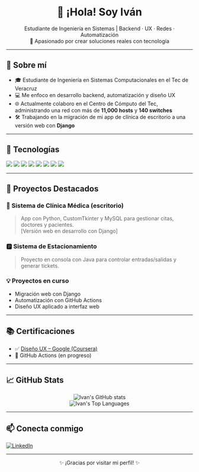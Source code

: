 # <h1 align="center">👋 ¡Hola! Soy Iván</h1>

<p align="center">
  Estudiante de Ingeniería en Sistemas | Backend · UX · Redes · Automatización<br>
  🚀 Apasionado por crear soluciones reales con tecnología
</p>

---

## 🧠 Sobre mí

- 🎓 Estudiante de Ingeniería en Sistemas Computacionales en el Tec de Veracruz  
- 💻 Me enfoco en desarrollo backend, automatización y diseño UX  
- 🌐 Actualmente colaboro en el Centro de Cómputo del Tec, administrando una red con más de **11,000 hosts** y **140 switches**  
- 🛠️ Trabajando en la migración de mi app de clínica de escritorio a una versión web con **Django**

---

## 🧰 Tecnologías

<p align="left">
  <img src="https://img.shields.io/badge/Python-3776AB?style=for-the-badge&logo=python&logoColor=white"/>
  <img src="https://img.shields.io/badge/MySQL-00758F?style=for-the-badge&logo=mysql&logoColor=white"/>
  <img src="https://img.shields.io/badge/CustomTkinter-1E88E5?style=for-the-badge&logo=code&logoColor=white"/>
  <img src="https://img.shields.io/badge/GitHub_Actions-2088FF?style=for-the-badge&logo=github-actions&logoColor=white"/>
  <img src="https://img.shields.io/badge/Linux-FCC624?style=for-the-badge&logo=linux&logoColor=black"/>
  <img src="https://img.shields.io/badge/Java-ED8B00?style=for-the-badge&logo=java&logoColor=white"/>
  <img src="https://img.shields.io/badge/Django-092E20?style=for-the-badge&logo=django&logoColor=white"/>
  <img src="https://img.shields.io/badge/UX_Design-5C6BC0?style=for-the-badge&logo=figma&logoColor=white"/>
</p>

---

## 📂 Proyectos Destacados

### 🏥 Sistema de Clínica Médica (escritorio)
> App con Python, CustomTkinter y MySQL para gestionar citas, doctores y pacientes.  
> [Versión web en desarrollo con Django]

### 🅿️ Sistema de Estacionamiento
> Proyecto en consola con Java para controlar entradas/salidas y generar tickets.

### 💡 Proyectos en curso
- Migración web con Django
- Automatización con GitHub Actions
- Diseño UX aplicado a interfaz web

---

## 📚 Certificaciones

- ✅ [Diseño UX – Google (Coursera)](https://www.coursera.org/account/accomplishments)  
- 🔄 GitHub Actions (en progreso)

---

## 📈 GitHub Stats

<p align="center">
  <img src="https://github-readme-stats.vercel.app/api?username=ivan2729i&show_icons=true&theme=radical" alt="Ivan's GitHub stats" />
  <br>
  <img src="https://github-readme-stats.vercel.app/api/top-langs/?username=ivan2729i&layout=compact&theme=radical" alt="Ivan's Top Languages" />
</p>

---

## 📫 Conecta conmigo

[![LinkedIn](https://img.shields.io/badge/LinkedIn-blue?style=for-the-badge&logo=linkedin&logoColor=white)](https://www.linkedin.com/in/tu-usuario-aqui)

---

<p align="center">✨ ¡Gracias por visitar mi perfil! ✨</p>
